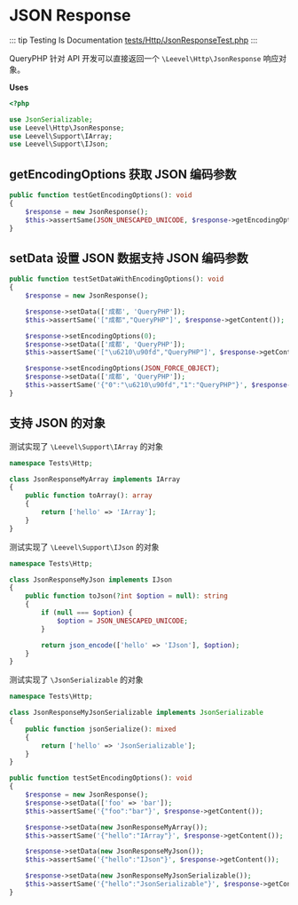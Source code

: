 # JSON Response

::: tip Testing Is Documentation
[tests/Http/JsonResponseTest.php](https://github.com/hunzhiwange/framework/blob/master/tests/Http/JsonResponseTest.php)
:::
    
QueryPHP 针对 API 开发可以直接返回一个 `\Leevel\Http\JsonResponse` 响应对象。

**Uses**

``` php
<?php

use JsonSerializable;
use Leevel\Http\JsonResponse;
use Leevel\Support\IArray;
use Leevel\Support\IJson;
```

## getEncodingOptions 获取 JSON 编码参数

``` php
public function testGetEncodingOptions(): void
{
    $response = new JsonResponse();
    $this->assertSame(JSON_UNESCAPED_UNICODE, $response->getEncodingOptions());
}
```
    
## setData 设置 JSON 数据支持 JSON 编码参数

``` php
public function testSetDataWithEncodingOptions(): void
{
    $response = new JsonResponse();

    $response->setData(['成都', 'QueryPHP']);
    $this->assertSame('["成都","QueryPHP"]', $response->getContent());

    $response->setEncodingOptions(0);
    $response->setData(['成都', 'QueryPHP']);
    $this->assertSame('["\u6210\u90fd","QueryPHP"]', $response->getContent());

    $response->setEncodingOptions(JSON_FORCE_OBJECT);
    $response->setData(['成都', 'QueryPHP']);
    $this->assertSame('{"0":"\u6210\u90fd","1":"QueryPHP"}', $response->getContent());
}
```
    
## 支持 JSON 的对象

测试实现了 `\Leevel\Support\IArray` 的对象

``` php
namespace Tests\Http;

class JsonResponseMyArray implements IArray
{
    public function toArray(): array
    {
        return ['hello' => 'IArray'];
    }
}
```

测试实现了 `\Leevel\Support\IJson` 的对象

``` php
namespace Tests\Http;

class JsonResponseMyJson implements IJson
{
    public function toJson(?int $option = null): string
    {
        if (null === $option) {
            $option = JSON_UNESCAPED_UNICODE;
        }

        return json_encode(['hello' => 'IJson'], $option);
    }
}
```

测试实现了 `\JsonSerializable` 的对象

``` php
namespace Tests\Http;

class JsonResponseMyJsonSerializable implements JsonSerializable
{
    public function jsonSerialize(): mixed
    {
        return ['hello' => 'JsonSerializable'];
    }
}
```


``` php
public function testSetEncodingOptions(): void
{
    $response = new JsonResponse();
    $response->setData(['foo' => 'bar']);
    $this->assertSame('{"foo":"bar"}', $response->getContent());

    $response->setData(new JsonResponseMyArray());
    $this->assertSame('{"hello":"IArray"}', $response->getContent());

    $response->setData(new JsonResponseMyJson());
    $this->assertSame('{"hello":"IJson"}', $response->getContent());

    $response->setData(new JsonResponseMyJsonSerializable());
    $this->assertSame('{"hello":"JsonSerializable"}', $response->getContent());
}
```